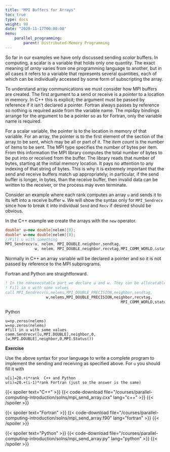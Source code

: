 ```yaml
---
title: "MPI Buffers for Arrays"
toc: true
type: docs
weight: 90
date: "2020-11-17T00:00:00"
menu:
    parallel_programming:
        parent: Distributed-Memory Programming
---
```


So far in our examples we have only discussed sending _scalar_ buffers.  In computing, a scalar is a variable that holds only one quantity. The exact meaning of _array_ varies from one programming language to another, but in all cases it refers to a variable that represents several quantities, each of which can be individually accessed by some form of subscripting the array.

To understand array communications we must consider how MPI buffers are created. The first argument to a send or receive is a _pointer_ to a location in memory.  In C++ this is explicit; the argument must be passed by reference if it isn't declared a pointer.  Fortran always passes by reference so nothing is required aside from the variable name. The mpi4py bindings arrange for the argument to be a pointer so as for Fortran, only the variable name is required.

For a scalar variable, the pointer is to the location in memory of that variable. For an array, the pointer is to the first element of the section of the array to be sent, which may be all or part of it. The _item count_ is the number of items to be sent.  The MPI type specifies the number of bytes per item.  From this information the MPI library computes the total number of bytes to be put into or received from the buffer. The library reads that number of bytes, starting at the initial memory location.  It pays no attention to any indexing of that string of bytes. This is why it is extremely important that the send and receive buffers match up appropriately; in particular, if the send buffer is longer, in bytes, than the receive buffer, then invalid data can be written to the receiver, or the process may even terminate.

Consider an example where each rank computes an array `u` and sends it to its left into a receive buffer `w`.  We will show the syntax only for `MPI_Sendrecv` since how to break it into individual `Send` and `Recv` if desired should be obvious.

In the C++ example we create the arrays with the `new` operator.
```c++
double* u=new double[nelem]{0};
double* w=new double[nelem]{0};
//Fill u with something
MPI_Sendrecv(u, nelem, MPI_DOUBLE,neighbor,sendtag,
             w, nelem, MPI_DOUBLE,neighbor,recvtag,MPI_COMM_WORLD,&status);
```
Normally in C++ an array variable will be declared a pointer and so it is not passed by reference to the MPI subprograms. 

Fortran and Python are straightforward.
```fortran
! In the nonexecutable part we declare u and w. They can be allocatable or static.
! Fill in u with some values
call MPI_Sendrecv(u,nelems,MPI_DOUBLE_PRECISION,neighbor,sendtag,              &
                  w,nelems,MPI_DOUBLE_PRECISION,neighbor,recvtag,              &
                                                   MPI_COMM_WORLD,status,ierr)
```

Python
```
u=np.zeros(nelems)
w=np.zeros(nelems)
#fill in u with some values
comm.Sendrecv([u,MPI.DOUBLE],neighbor,0,[w,MPI.DOUBLE],neighbor,0,MPI.Status())
```

**Exercise**

Use the above syntax for your language to write a complete program to implement the sending and receiving as specified above.  For `u` you should fill it with 
```nohighlight
u[i]=20.+i*rank  C++ and Python
u(i)=20.+(i-1)*rank Fortran (just so the answer is the same)
```

{{< spoiler text="C++" >}}
{{< code-download file="/courses/parallel-computing-introduction/solns/mpi_send_array.cxx" lang="c++" >}}
{{< /spoiler >}}

{{< spoiler text="Fortran" >}}
{{< code-download file="/courses/parallel-computing-introduction/solns/mpi_send_array.f90" lang="fortran" >}}
{{< /spoiler >}}

{{< spoiler text="Python" >}}
{{< code-download file="/courses/parallel-computing-introduction/solns/mpi_send_array.py" lang="python" >}}
{{< /spoiler >}}


